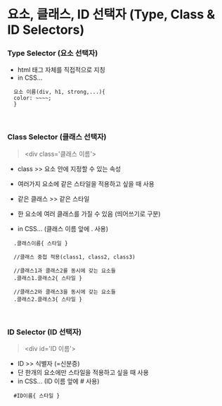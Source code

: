 # 요소, 클래스, ID 선택자 (Type, Class & ID Selectors)

### Type Selector (요소 선택자)

- html 태그 자체를 직접적으로 지칭
- in CSS...

```
  요소 이름(div, h1, strong,...){
  color: ~~~~;
  }
```

<br>

### Class Selector (클래스 선택자)

> \<div class='클래스 이름'\>

- class >> 요소 안에 지정할 수 있는 속성

- 여러가지 요소에 같은 스타일을 적용하고 싶을 때 사용
- 같은 클래스 >> 같은 스타일
- 한 요소에 여러 클래스를 가질 수 있음 (띄어쓰기로 구분)
- in CSS... (클래스 이름 앞에 . 사용)

```
  .클래스이름{ 스타일 }

  //클래스 중첩 적용(class1, class2, class3)

  //클래스1과 클래스2를 동시에 갖는 요소들
  .클래스1.클래스2{ 스타일 }

  //클래스2와 클래스3을 동시에 갖는 요소들
  .클래스2.클래스3{ 스타일 }
```

<br>

### ID Selector (ID 선택자)

> \<div id='ID 이름'\>

- ID >> 식별자 (=신분증)
- 단 한개의 요소에만 스타일을 적용하고 싶을 때 사용
- in CSS... (ID 이름 앞에 # 사용)

```
  #ID이름{ 스타일 }
```
